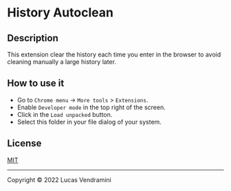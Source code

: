 # History Autoclean

## Description

This extension clear the history each time you enter in the browser to avoid cleaning manually a large history later.

## How to use it

-   Go to `Chrome menu` -> `More tools` > `Extensions`.
-   Enable `Developer mode` in the top right of the screen.
-   Click in the `Load unpacked` button.
-   Select this folder in your file dialog of your system.

## License

[MIT](https://opensource.org/licenses/MIT)

---

Copyright &copy; 2022 Lucas Vendramini
